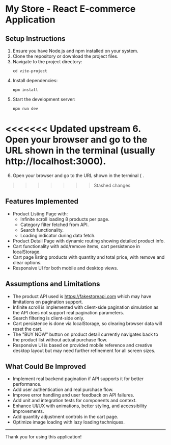 # My Store - React E-commerce Application

## Setup Instructions

1. Ensure you have Node.js and npm installed on your system.
2. Clone the repository or download the project files.
3. Navigate to the project directory:
   ```
   cd vite-project
   ```
4. Install dependencies:
   ```
   npm install
   ```
5. Start the development server:
   ```
   npm run dev
   ```
<<<<<<< Updated upstream
6. Open your browser and go to the URL shown in the terminal (usually http://localhost:3000).
=======
6. Open your browser and go to the URL shown in the terminal (
   .
>>>>>>> Stashed changes

## Features Implemented

- Product Listing Page with:
  - Infinite scroll loading 8 products per page.
  - Category filter fetched from API.
  - Search functionality.
  - Loading indicator during data fetch.
- Product Detail Page with dynamic routing showing detailed product info.
- Cart functionality with add/remove items, cart persistence in localStorage.
- Cart page listing products with quantity and total price, with remove and clear options.
- Responsive UI for both mobile and desktop views.

## Assumptions and Limitations

- The product API used is https://fakestoreapi.com which may have limitations on pagination support.
- Infinite scroll is implemented with client-side pagination simulation as the API does not support real pagination parameters.
- Search filtering is client-side only.
- Cart persistence is done via localStorage, so clearing browser data will reset the cart.
- The "BUY NOW" button on product detail currently navigates back to the product list without actual purchase flow.
- Responsive UI is based on provided mobile reference and creative desktop layout but may need further refinement for all screen sizes.

## What Could Be Improved

- Implement real backend pagination if API supports it for better performance.
- Add user authentication and real purchase flow.
- Improve error handling and user feedback on API failures.
- Add unit and integration tests for components and context.
- Enhance UI/UX with animations, better styling, and accessibility improvements.
- Add quantity adjustment controls in the cart page.
- Optimize image loading with lazy loading techniques.

---

Thank you for using this application!
